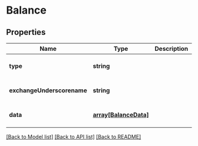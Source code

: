 # Balance

## Properties
Name | Type | Description | Notes
------------ | ------------- | ------------- | -------------
**type** | **string** |  | [optional] [default to null]
**exchangeUnderscorename** | **string** |  | [optional] [default to null]
**data** | [**array[BalanceData]**](BalanceData.md) |  | [optional] [default to null]

[[Back to Model list]](../README.md#documentation-for-models) [[Back to API list]](../README.md#documentation-for-api-endpoints) [[Back to README]](../README.md)


